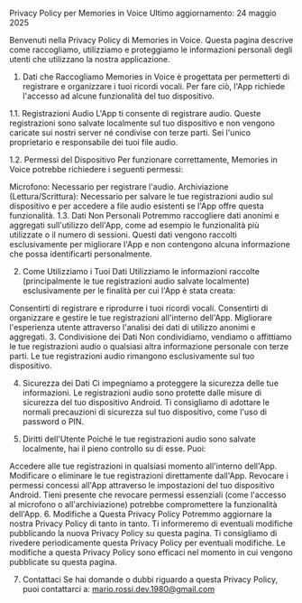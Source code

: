Privacy Policy per Memories in Voice
Ultimo aggiornamento: 24 maggio 2025

Benvenuti nella Privacy Policy di Memories in Voice. Questa pagina descrive come raccogliamo, utilizziamo e proteggiamo le informazioni personali degli utenti che utilizzano la nostra applicazione.

1. Dati che Raccogliamo
Memories in Voice è progettata per permetterti di registrare e organizzare i tuoi ricordi vocali. Per fare ciò, l'App richiede l'accesso ad alcune funzionalità del tuo dispositivo.

1.1. Registrazioni Audio
L'App ti consente di registrare audio. Queste registrazioni sono salvate localmente sul tuo dispositivo e non vengono caricate sui nostri server né condivise con terze parti. Sei l'unico proprietario e responsabile dei tuoi file audio.

1.2. Permessi del Dispositivo
Per funzionare correttamente, Memories in Voice potrebbe richiedere i seguenti permessi:

Microfono: Necessario per registrare l'audio.
Archiviazione (Lettura/Scrittura): Necessario per salvare le tue registrazioni audio sul dispositivo e per accedere a file audio esistenti se l'App offre questa funzionalità.
1.3. Dati Non Personali
Potremmo raccogliere dati anonimi e aggregati sull'utilizzo dell'App, come ad esempio le funzionalità più utilizzate o il numero di sessioni. Questi dati vengono raccolti esclusivamente per migliorare l'App e non contengono alcuna informazione che possa identificarti personalmente.

2. Come Utilizziamo i Tuoi Dati
Utilizziamo le informazioni raccolte (principalmente le tue registrazioni audio salvate localmente) esclusivamente per le finalità per cui l'App è stata creata:

Consentirti di registrare e riprodurre i tuoi ricordi vocali.
Consentirti di organizzare e gestire le tue registrazioni all'interno dell'App.
Migliorare l'esperienza utente attraverso l'analisi dei dati di utilizzo anonimi e aggregati.
3. Condivisione dei Dati
Non condividiamo, vendiamo o affittiamo le tue registrazioni audio o qualsiasi altra informazione personale con terze parti. Le tue registrazioni audio rimangono esclusivamente sul tuo dispositivo.

4. Sicurezza dei Dati
Ci impegniamo a proteggere la sicurezza delle tue informazioni. Le registrazioni audio sono protette dalle misure di sicurezza del tuo dispositivo Android. Ti consigliamo di adottare le normali precauzioni di sicurezza sul tuo dispositivo, come l'uso di password o PIN.

5. Diritti dell'Utente
Poiché le tue registrazioni audio sono salvate localmente, hai il pieno controllo su di esse. Puoi:

Accedere alle tue registrazioni in qualsiasi momento all'interno dell'App.
Modificare o eliminare le tue registrazioni direttamente dall'App.
Revocare i permessi concessi all'App attraverso le impostazioni del tuo dispositivo Android. Tieni presente che revocare permessi essenziali (come l'accesso al microfono o all'archiviazione) potrebbe compromettere la funzionalità dell'App.
6. Modifiche a Questa Privacy Policy
Potremmo aggiornare la nostra Privacy Policy di tanto in tanto. Ti informeremo di eventuali modifiche pubblicando la nuova Privacy Policy su questa pagina. Ti consigliamo di rivedere periodicamente questa Privacy Policy per eventuali modifiche. Le modifiche a questa Privacy Policy sono efficaci nel momento in cui vengono pubblicate su questa pagina.

7. Contattaci
Se hai domande o dubbi riguardo a questa Privacy Policy, puoi contattarci a: mario.rossi.dev.1980@gmail.com